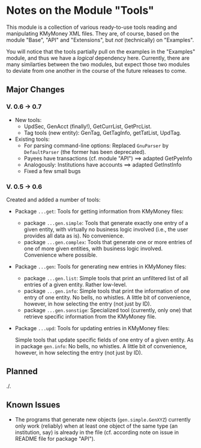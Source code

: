 # Notes on the Module "Tools"

This module is a collection of various ready-to-use tools reading and manipulating KMyMoney XML files. They are, of course, based on the module "Base", "API" and "Extensions", but *not* (technically) on "Examples".

You will notice that the tools partially pull on the examples in the "Examples" module, and thus we have a *logical* dependency here. Currently, there are many similarties between the two modules, but expect those two modules to deviate from one another in the course of the future releases to come.

## Major Changes 
### V. 0.6 &rarr; 0.7
* New tools: 
  * UpdSec, GenAcct (finally!), GetCurrList, GetPrcList.
  * Tag tools (new entity): GenTag, GetTagInfo, getTatList, UpdTag.
* Existing tools: 
  * For parsing command-line options: Replaced `GnuParser` by `DefaultParser` (the former has been deprecated).
  * Payees have transactions (cf. module "API") ==> adapted GetPyeInfo
  * Analogously: Institutions have accounts ==> adapted GetInstInfo
  * Fixed a few small bugs

### V. 0.5 &rarr; 0.6
Created and added a number of tools:

* Package `...get`: Tools for getting information from KMyMoney files:
	* package `...gen.simple`: Tools that generate exactly one entry of a given entity, with virtually no business logic involved (i.e., the user provides all data as is). No convenience.
	* package `...gen.complex`: Tools that generate one or more entries of one of more given entities, with business logic involved. Convenience where possible.
* Package `...gen`: Tools for generating new entries in KMyMoney files:
	* package `...gen.list`: Simple tools that print an unfiltered list of all entries of a given entity. Rather low-level.
	* package `...gen.info`: Simple tools that print the information of one entry of one entity. No bells, no whistles. A little bit of convenience, however, in how selecting the entry (not just by ID).
	* package `...gen.sonstige`: Specialized tool (currently, only one) that retrieve specific information from the KMyMoney file.
* Package `...upd`: Tools for updating entries in KMyMoney files:

	Simple tools that update specific fields of one entry of a given entity. As in package `gen.info`: No bells, no whistles. A little bit of convenience, however, in how selecting the entry (not just by ID).

## Planned
./.

## Known Issues
* The programs that generate new objects (`gen.simple.GenXYZ`) currently only work (reliably) when at least one object of the same type (an institution, say) is already in the file (cf. according note on issue in README file for package "API").
